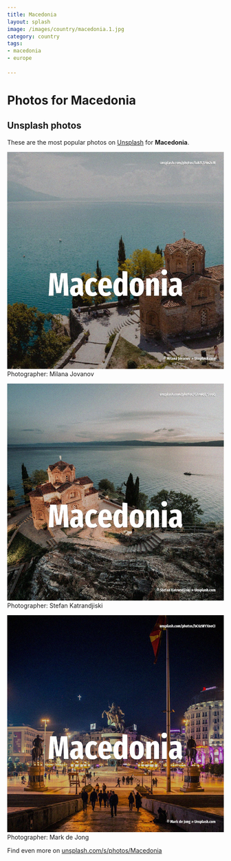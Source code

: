```yaml
---
title: Macedonia
layout: splash
image: /images/country/macedonia.1.jpg
category: country
tags:
- macedonia
- europe

---
```

# Photos for Macedonia
 
## Unsplash photos
These are the most popular photos on [Unsplash](https://unsplash.com) for **Macedonia**.
 
![Macedonia](/images/country/macedonia.1.jpg)
Photographer:  Milana Jovanov
 
![Macedonia](/images/country/macedonia.2.jpg)
Photographer:  Stefan Katrandjiski
 
![Macedonia](/images/country/macedonia.3.jpg)
Photographer:  Mark de Jong
 
Find even more on [unsplash.com/s/photos/Macedonia](https://unsplash.com/s/photos/Macedonia)
 
